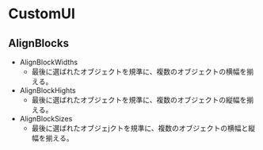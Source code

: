 # CustomUI

## AlignBlocks

- AlignBlockWidths
  - 最後に選ばれたオブジェクトを規準に、複数のオブジェクトの横幅を揃える。
- AlignBlockHights
  - 最後に選ばれたオブジェクトを規準に、複数のオブジェクトの縦幅を揃える。
- AlignBlockSizes
  - 最後に選ばれたオブジェjクトを規準に、複数のオブジェクトの横幅と縦幅を揃える。
